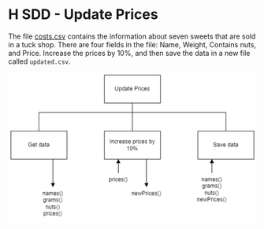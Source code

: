 # H SDD - Update Prices

The file [costs.csv](assets/costs.csv "CSV file") contains the information about seven sweets that are sold in a tuck shop.  There are four fields in the file: Name, Weight, Contains nuts, and Price.  Increase the prices by 10%, and then save the data in a new file called `updated.csv`.

![Structure diagram](assets/sd.png)
